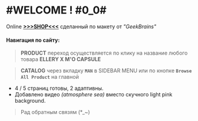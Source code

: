 # #WELCOME ! #0_0#
Online [**>>>SHOP<<<**](https://gooavel.github.io/HTML-SASS_PRO/) сделанный по макету  от _"GeekBrains"_
#### Навигация по сайту:
> **PRODUCT** переход осуществляется по клику на название любого товара **ELLERY X M'O CAPSULE** 

> **CATALOG** через вкладку **`MAN`** в SIDEBAR MENU или по кнопке **`Browse All Product`** на главной
- 4 / 5 страниц готовы, 2 адаптивны.
- Добавлено видео _(atmosphere sea)_ вместо скучного light pink background.

> Рад обратным связям (*_~)